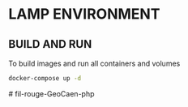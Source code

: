 # LAMP ENVIRONMENT

## BUILD AND RUN

To build images and run all containers and volumes

```sh
docker-compose up -d
```
#   f i l - r o u g e - G e o C a e n - p h p  
 